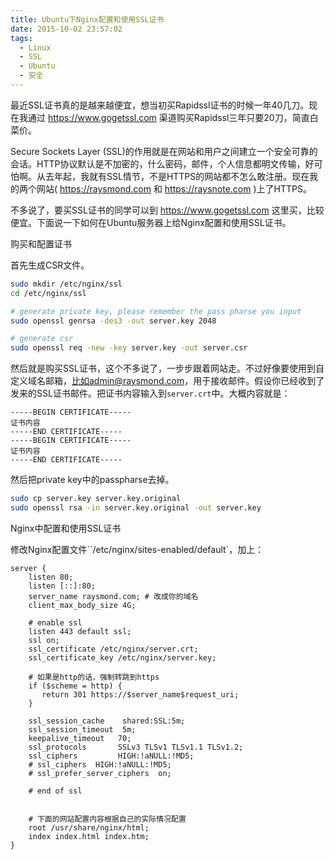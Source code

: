 ```yaml
---
title: Ubuntu下Nginx配置和使用SSL证书
date: 2015-10-02 23:57:02
tags:
  - Linux
  - SSL
  - Ubuntu
  - 安全
---
```


最近SSL证书真的是越来越便宜，想当初买Rapidssl证书的时候一年40几刀。现在我通过 https://www.gogetssl.com 渠道购买Rapidssl三年只要20刀，简直白菜价。

Secure Sockets Layer (SSL)的作用就是在网站和用户之间建立一个安全可靠的会话。HTTP协议默认是不加密的，什么密码，邮件，个人信息都明文传输，好可怕啊。从去年起，我就有SSL情节，不是HTTPS的网站都不怎么敢注册。现在我的两个网站( https://raysmond.com 和 https://raysnote.com )上了HTTPS。

不多说了，要买SSL证书的同学可以到 https://www.gogetssl.com 这里买，比较便宜。下面说一下如何在Ubuntu服务器上给Nginx配置和使用SSL证书。

购买和配置证书

首先生成CSR文件。

```bash
sudo mkdir /etc/nginx/ssl
cd /etc/nginx/ssl

# generate private key, please remember the pass pharse you input
sudo openssl genrsa -des3 -out server.key 2048

# generate csr
sudo openssl req -new -key server.key -out server.csr
```

然后就是购买SSL证书，这个不多说了，一步步跟着网站走。不过好像要使用到自定义域名邮箱，比如admin@raysmond.com，用于接收邮件。假设你已经收到了发来的SSL证书邮件。把证书内容输入到`server.crt`中。大概内容就是：

```
-----BEGIN CERTIFICATE-----
证书内容
-----END CERTIFICATE-----
-----BEGIN CERTIFICATE-----
证书内容
-----END CERTIFICATE-----
```

然后把private key中的passpharse去掉。

```bash
sudo cp server.key server.key.original
sudo openssl rsa -in server.key.original -out server.key
```

Nginx中配置和使用SSL证书

修改Nginx配置文件``/etc/nginx/sites-enabled/default`，加上：

```
server {
    listen 80;
    listen [::]:80;
    server_name raysmond.com; # 改成你的域名
    client_max_body_size 4G;

    # enable ssl
    listen 443 default ssl;
    ssl on;
    ssl_certificate /etc/nginx/server.crt;
    ssl_certificate_key /etc/nginx/server.key;

    # 如果是http的话，强制转跳到https
    if ($scheme = http) {
       return 301 https://$server_name$request_uri;
    }

    ssl_session_cache    shared:SSL:5m;
    ssl_session_timeout  5m;
    keepalive_timeout   70;
    ssl_protocols       SSLv3 TLSv1 TLSv1.1 TLSv1.2;
    ssl_ciphers         HIGH:!aNULL:!MD5;
    # ssl_ciphers  HIGH:!aNULL:!MD5;
    # ssl_prefer_server_ciphers  on;

    # end of ssl


    # 下面的网站配置内容根据自己的实际情况配置
    root /usr/share/nginx/html;
	index index.html index.htm;
}
```
